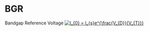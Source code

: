 # BGR
Bandgap Reference Voltage
<a href="https://www.codecogs.com/eqnedit.php?latex=I_{0}&space;=&space;I_{s}e^{\frac{V_{D}}{V_{T}}}" target="_blank"><img src="https://latex.codecogs.com/gif.latex?I_{0}&space;=&space;I_{s}e^{\frac{V_{D}}{V_{T}}}" title="I_{0} = I_{s}e^{\frac{V_{D}}{V_{T}}}" /></a>
